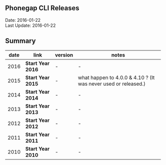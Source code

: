 ## Phonegap CLI Releases ##
Date: 2016-01-22<br>
Last Update: 2016-01-22

## Summary ##

date       | link | version | notes
-----------|------|---------|-------
2016       | **Start Year 2016** | - | -
2015       | **Start Year 2015** | - | what happen to 4.0.0 & 4.10 ? (It was never used or released.)
2014       | **Start Year 2014** | - | -
2013       | **Start Year 2013** | - | -
2012       | **Start Year 2012** | - | -
2011       | **Start Year 2011** | - | -
2010       | **Start Year 2010** | - | -
